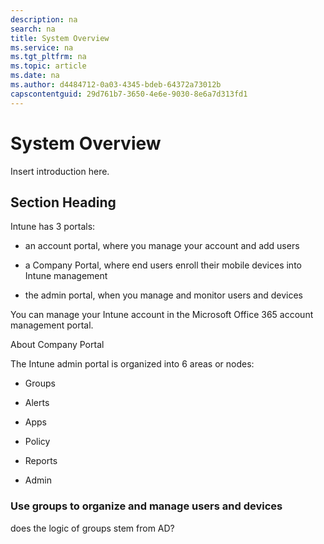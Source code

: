 ```yaml
---
description: na
search: na
title: System Overview
ms.service: na
ms.tgt_pltfrm: na
ms.topic: article
ms.date: na
ms.author: d4484712-0a03-4345-bdeb-64372a73012b
capscontentguid: 29d761b7-3650-4e6e-9030-8e6a7d313fd1
---
```

# System Overview
Insert introduction here.

## Section Heading
Intune has 3 portals:

- an account portal, where you manage your account and add users

- a Company Portal, where end users enroll their mobile devices into Intune management

- the admin portal, when you manage and monitor users and devices

You can manage your Intune account in the Microsoft Office 365 account management portal.

About Company Portal

The Intune admin portal is organized into 6 areas or nodes:

- Groups

- Alerts

- Apps

- Policy

- Reports

- Admin

### Use groups to organize and manage users and  devices
does the logic of groups stem from AD?


